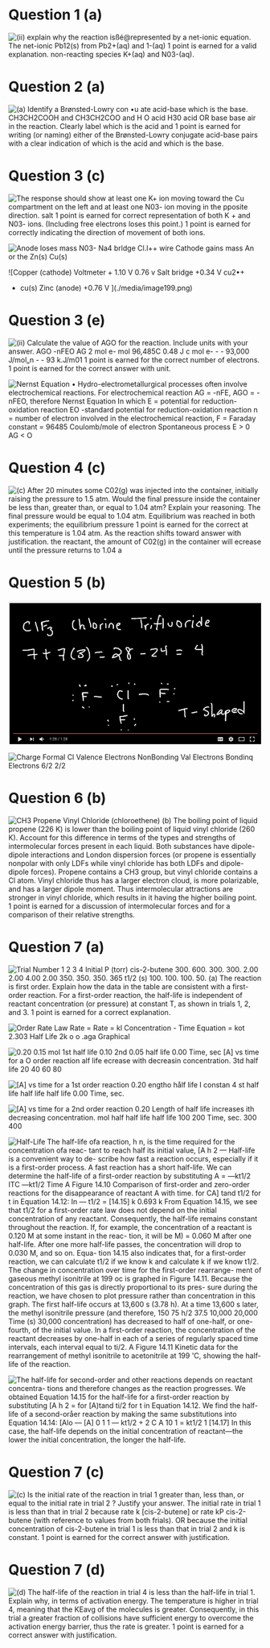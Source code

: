 # Question 1 (a)

 ![(ii) explain why the reaction isßé@represented by a net-ionic
 equation. The net-ionic Pb12(s) from Pb2+(aq) and 1-(aq) 1 point is
 earned for a valid explanation. non-reacting species K+(aq) and
 N03-(aq). ](./media/image195.png)

# Question 2 (a)

 ![(a) Identify a Brønsted-Lowry con •u ate acid-base which is the
 base. CH3CH2COOH and CH3CH2COO and H O acid H30 acid OR base base air
 in the reaction. Clearly label which is the acid and 1 point is earned
 for writing (or naming) either of the Brønsted-Lowry conjugate
 acid-base pairs with a clear indication of which is the acid and which
 is the base. ](./media/image196.png)

# Question 3 (c)

 ![The response should show at least one K+ ion moving toward the Cu
 compartment on the left and at least one N03- ion moving in the
 pposite direction. salt 1 point is earned for correct representation
 of both K + and N03- ions. (Including free electrons loses this
 point.) 1 point is earned for correctly indicating the direction of
 movement of both ions. ](./media/image197.png)
 
 ![Anode loses mass N03- Na4 brldge Cl.l++ wire Cathode gains mass An
 or the Zn(s) Cu(s) ](./media/image198.png)
 
 ![Copper (cathode) Voltmeter + 1.10 V 0.76 v Salt bridge +0.34 V cu2•+
 + cu(s) Zinc (anode) +0.76 V ](./media/image199.png)

# Question 3 (e)

 ![(ii) Calculate the value of AGO for the reaction. Include units with
 your answer. AGO -nFEO AG 2 mol e- mol 96,485C 0.48 J c mol e- - -
 93,000 J/mol„n - - 93 k.J/m01 1 point is earned for the correct number
 of electrons. 1 point is earned for the correct answer with unit.
 ](./media/image200.png)
 
 ![Nernst Equation • Hydro-electrometallurgical processes often involve
 electrochemical reactions. For electrochemical reaction AG = -nFE, AGO
 = -nFEO, therefore Nernst Equation In which E = potential for
 reduction-oxidation reaction EO -standard potential for
 reduction-oxidation reaction n = number of electron involved in the
 electrochemical reaction, F = Faraday constant = 96485 Coulomb/mole of
 electron Spontaneous process E > 0 AG < O ](./media/image201.png)

# Question 4 (c)

 ![(c) After 20 minutes some C02(g) was injected into the container,
 initially raising the pressure to 1.5 atm. Would the final pressure
 inside the container be less than, greater than, or equal to 1.04 atm?
 Explain your reasoning. The final pressure would be equal to 1.04 atm.
 Equilibrium was reached in both experiments; the equilibrium pressure
 1 point is earned for the correct at this temperature is 1.04 atm. As
 the reaction shifts toward answer with justification. the reactant,
 the amount of C02(g) in the container will ecrease until the pressure
 returns to 1.04 a ](./media/image202.png)

# Question 5 (b)

 ![1:28 / 1:28 ](./media/image203.png)
 
 ![Charge Formal Cl Valence Electrons NonBonding Val Electrons Bondinq
 Electrons 6/2 2/2 ](./media/image204.png)

# Question 6 (b)

 ![CH3 Propene Vinyl Chloride (chloroethene) (b) The boiling point of
 liquid propene (226 K) is lower than the boiling point of liquid vinyl
 chloride (260 K). Account for this difference in terms of the types
 and strengths of intermolecular forces present in each liquid. Both
 substances have dipole-dipole interactions and London dispersion
 forces (or propene is essentially nonpolar with only LDFs while vinyl
 chloride has both LDFs and dipole-dipole forces). Propene contains a
 CH3 group, but vinyl chloride contains a Cl atom. Vinyl chloride thus
 has a larger electron cloud, is more polarizable, and has a larger
 dipole moment. Thus intermolecular attractions are stronger in vinyl
 chloride, which results in it having the higher boiling point. 1 point
 is earned for a discussion of intermolecular forces and for a
 comparison of their relative strengths. ](./media/image205.png)

# Question 7 (a)

 ![Trial Number 1 2 3 4 Initial P (torr) cis-2-butene 300. 600. 300.
 300. 2.00 2.00 4.00 2.00 350. 350. 350. 365 t1/2 (s) 100. 100. 100.
 50. (a) The reaction is first order. Explain how the data in the table
 are consistent with a first-order reaction. For a first-order
 reaction, the half-life is independent of reactant concentration (or
 pressure) at constant T, as shown in trials 1, 2, and 3. 1 point is
 earned for a correct explanation. ](./media/image206.png)
 
 ![Order Rate Law Rate = Rate = kl Concentration - Time Equation = kot
 2.303 Half Life 2k o o .aga Graphical ](./media/image207.png)
 
 ![0.20 0.15 mol 1st half life 0.10 2nd 0.05 half life 0.00 Time, sec
 \[A\] vs time for a O order reaction alf life ecrease with decreasin
 concentration. 3td half life 20 40 60 80 ](./media/image208.png)
 
 ![\[A\] vs time for a 1st order reaction 0.20 engtho hålf life I
 constan 4 st half life half life half life 0.00 Time, sec.
 ](./media/image209.png)
 
 ![\[A\] vs time for a 2nd order reaction 0.20 Length of half life
 increases ith decreasing concentration. mol half half life half life
 100 200 Time, sec. 300 400 ](./media/image210.png)
 
 ![Half-Life The half-life ofa reaction, h n, is the time required for
 the concentration ofa reac- tant to reach half its initial value, \[A
 h 2 — Half-life is a convenient way to de- scribe how fast a reaction
 occurs, especially if it is a first-order process. A fast reaction has
 a short half-life. We can determine the half-life of a first-order
 reaction by substituting A = —kt1/2 ITC —kt1/2 Time A Figure 14.10
 Comparison of first-order and zero-order reactions for the
 disappearance of reactant A with time. for CA\] tand t1/2 for t in
 Equation 14.12: In — t1/2 = \[14.15\] k 0.693 k From Equation 14.15,
 we see that t1/2 for a first-order rate law does not depend on the
 initial concentration of any reactant. Consequently, the half-life
 remains constant throughout the reaction. If, for example, the
 concentration of a reactant is 0.120 M at some instant in the reac-
 tion, it will be M) = 0.060 M after one half-life. After one more
 half-life passes, the concentration will drop to 0.030 M, and so on.
 Equa- tion 14.15 also indicates that, for a first-order reaction, we
 can calculate t1/2 if we know k and calculate k if we know t1/2. The
 change in concentration over time for the first-order rearrange- ment
 of gaseous methyl isonitrile at 199 oc is graphed in Figure 14.11.
 Because the concentration of this gas is directly proportional to its
 pres- sure during the reaction, we have chosen to plot pressure rather
 than concentration in this graph. The first half-life occurs at 13,600
 s (3.78 h). At a time 13,600 s later, the methyl isonitrile pressure
 (and therefore, 150 75 h/2 37.5 10,000 20,000 Time (s) 30,000
 concentration) has decreased to half of one-half, or one-fourth, of
 the initial value. In a first-order reaction, the concentration of the
 reactant decreases by one-half in each of a series of regularly spaced
 time intervals, each interval equal to ti/2. A Figure 14.11 Kinetic
 data for the rearrangement of methyl isonitrile to acetonitrile at 199
 'C, showing the half-life of the reaction. ](./media/image211.png)
 
 ![The half-life for second-order and other reactions depends on
 reactant concentra- tions and therefore changes as the reaction
 progresses. We obtained Equation 14.15 for the half-life for a
 first-order reaction by substituting \[A h 2 = for \[A)tand ti/2 for t
 in Equation 14.12. We find the half-life of a second-oråer reaction by
 making the same substitutions into Equation 14.14: \[Alo — \[A\] 0 1 1
 — kt1/2 + 2 C A 10 1 = kt1/2 1 \[14.17\] In this case, the half-life
 depends on the initial concentration of reactant—the lower the initial
 concentration, the longer the half-life. ](./media/image212.png)

# Question 7 (c)

 ![(c) Is the initial rate of the reaction in trial 1 greater than,
 less than, or equal to the initial rate in trial 2 ? Justify your
 answer. The initial rate in trial 1 is less than that in trial 2
 because rate k \[cis-2-butene\] or rate kP cis-2-butene (with
 reference to values from both frials). OR because the initial
 concentration of cis-2-butene in trial 1 is less than that in trial 2
 and k is constant. 1 point is earned for the correct answer with
 justification. ](./media/image213.png)

# Question 7 (d)

 ![(d) The half-life of the reaction in trial 4 is less than the
 half-life in trial 1. Explain why, in terms of activation energy. The
 temperature is higher in trial 4, meaning that the KEavg of the
 molecules is greater. Consequently, in this trial a greater fraction
 of collisions have sufficient energy to overcome the activation energy
 barrier, thus the rate is greater. 1 point is earned for a correct
 answer with justification. ](./media/image214.png)